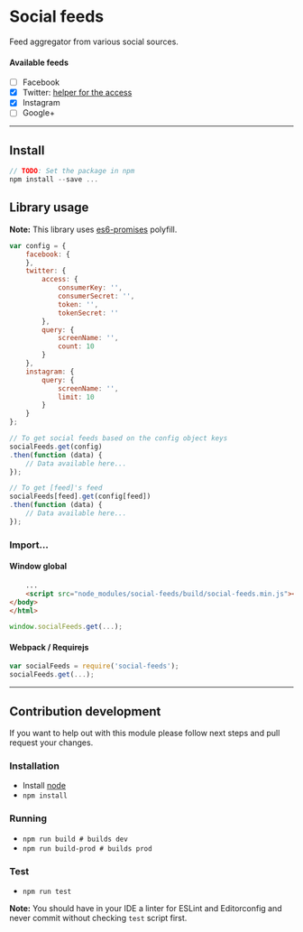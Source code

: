 # Social feeds

Feed aggregator from various social sources.

#### Available feeds
- [ ] Facebook
- [x] Twitter: [helper for the access](https://www.slickremix.com/docs/how-to-get-api-keys-and-tokens-for-twitter/)
- [x] Instagram
- [ ] Google+

---

## Install
```js
// TODO: Set the package in npm
npm install --save ...
```

## Library usage

**Note:** This library uses [es6-promises](https://github.com/stefanpenner/es6-promise#readme) polyfill.

```js
var config = {
    facebook: {
    },
    twitter: {
        access: {
            consumerKey: '',
            consumerSecret: '',
            token: '',
            tokenSecret: ''
        },
        query: {
            screenName: '',
            count: 10
        }
    },
    instagram: {
        query: {
            screenName: '',
            limit: 10
        }
    }  
};

// To get social feeds based on the config object keys
socialFeeds.get(config)
.then(function (data) {
    // Data available here...
});

// To get [feed]'s feed
socialFeeds[feed].get(config[feed])
.then(function (data) {
    // Data available here...
});
```

### Import...
#### Window global
```html
    ...
    <script src="node_modules/social-feeds/build/social-feeds.min.js"></script>
</body>
</html>
```
```js
window.socialFeeds.get(...);
```

#### Webpack / Requirejs
```js
var socialFeeds = require('social-feeds');
socialFeeds.get(...);
```

---

## Contribution development

If you want to help out with this module please follow next steps and pull request your changes.

### Installation

- Install [node](http://nodejs.org)
- `npm install`

### Running
- `npm run build # builds dev`
- `npm run build-prod # builds prod`

### Test

- `npm run test`

**Note:** You should have in your IDE a linter for ESLint and Editorconfig and never commit without checking `test` script first.
